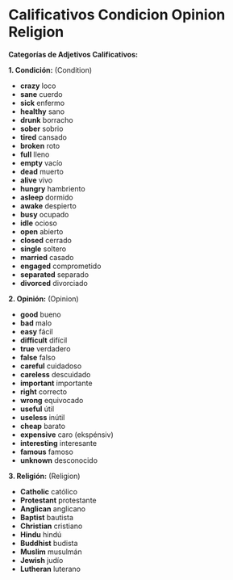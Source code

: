 # Calificativos Condicion Opinion Religion




**Categorías de Adjetivos Calificativos:**

**1. Condición:** (Condition)

*   **crazy**    loco
*   **sane**    cuerdo
*   **sick**    enfermo
*   **healthy**    sano
*   **drunk**    borracho
*   **sober**    sobrio
*   **tired**    cansado
*   **broken**    roto
*   **full**    lleno
*   **empty**    vacío
*   **dead**    muerto
*   **alive**    vivo
*   **hungry**    hambriento
*   **asleep**    dormido
*   **awake**    despierto
*   **busy**    ocupado
*   **idle**    ocioso
*   **open**    abierto
*   **closed**    cerrado
*   **single**    soltero
*   **married**    casado
*   **engaged**    comprometido
*   **separated**    separado
*   **divorced**    divorciado


**2. Opinión:** (Opinion)

*   **good**    bueno
*   **bad**    malo
*   **easy**    fácil
*   **difficult**    difícil
*   **true**    verdadero
*   **false**    falso
*   **careful**    cuidadoso
*   **careless**    descuidado
*   **important**    importante
*   **right**    correcto
*   **wrong**    equivocado
*   **useful**    útil
*   **useless**    inútil
*   **cheap**    barato
*   **expensive**    caro (ekspénsiv)
*   **interesting**    interesante
*   **famous**    famoso
*   **unknown**    desconocido


**3. Religión:** (Religion)

*   **Catholic**    católico
*   **Protestant**    protestante
*   **Anglican**    anglicano
*   **Baptist**    bautista
*   **Christian**    cristiano
*   **Hindu**    hindú
*   **Buddhist**    budista
*   **Muslim**    musulmán
*   **Jewish**    judío
*   **Lutheran**    luterano

